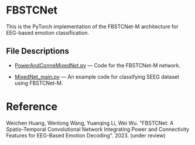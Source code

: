 # FBSTCNet
This is the PyTorch implementation of the FBSTCNet-M architecture for EEG-based emotion classification. 

## File Descriptions

* [PowerAndConneMixedNet.py](https://github.com/TimeSpacerRob/FBSTCNet/blob/main/PowerAndConneMixedNet.py)                        — Code for the FBSTCNet-M network.

* [MixedNet_main.py](https://github.com/TimeSpacerRob/FBSTCNet/blob/main/MixedNet_main.py)  — An example code for classifying SEEG dataset using FBSTCNet-M.

# Reference
Weichen Huang, Wenlong Wang, Yuanqing Li, Wei Wu. "FBSTCNet: A Spatio-Temporal Convolutional Network Integrating Power and Connectivity Features for EEG-Based Emotion Decoding". 2023. (under review)

